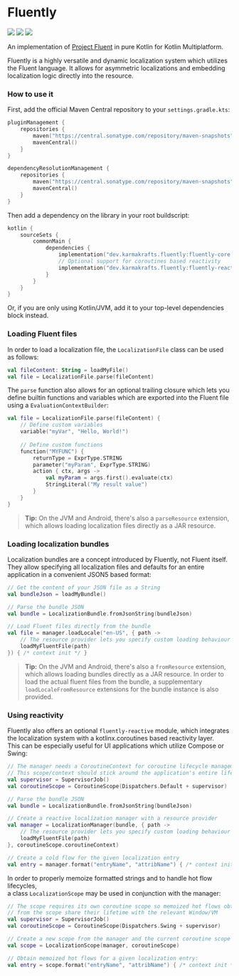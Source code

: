 # Fluently

[![](https://git.karmakrafts.dev/kk/fluently/badges/master/pipeline.svg)](https://git.karmakrafts.dev/kk/fluently/-/pipelines)
[![](https://img.shields.io/maven-metadata/v?metadataUrl=https%3A%2F%2Frepo.maven.apache.org%2Fmaven2%2Fdev%2Fkarmakrafts%2Ffluently%2Ffluently-core%2Fmaven-metadata.xml
)](https://git.karmakrafts.dev/kk/fluently/-/packages)
[![](https://img.shields.io/maven-metadata/v?metadataUrl=https%3A%2F%2Fcentral.sonatype.com%2Frepository%2Fmaven-snapshots%2Fdev%2Fkarmakrafts%2Ffluently%2Ffluently-core%2Fmaven-metadata.xml
)](https://git.karmakrafts.dev/kk/fluently/-/packages)

An implementation of [Project Fluent](https://projectfluent.org/) in pure Kotlin for Kotlin Multiplatform.

Fluently is a highly versatile and dynamic localization system which utilizes the Fluent language.
It allows for asymmetric localizations and embedding localization logic directly into the resource.

### How to use it

First, add the official Maven Central repository to your `settings.gradle.kts`:

```kotlin
pluginManagement {
    repositories {
        maven("https://central.sonatype.com/repository/maven-snapshots")
        mavenCentral()
    }
}

dependencyResolutionManagement {
    repositories {
        maven("https://central.sonatype.com/repository/maven-snapshots")
        mavenCentral()
    }
}
```

Then add a dependency on the library in your root buildscript:

```kotlin
kotlin {
    sourceSets {
        commonMain {
            dependencies {
                implementation("dev.karmakrafts.fluently:fluently-core:<version>")
                // Optional support for coroutines based reactivity
                implementation("dev.karmakrafts.fluently:fluently-reactive:<version>")
            }
        }
    }
}
```

Or, if you are only using Kotlin/JVM, add it to your top-level dependencies block instead.

### Loading Fluent files

In order to load a localization file, the `LocalizationFile` class can be used as follows:

```kotlin
val fileContent: String = loadMyFile()
val file = LocalizationFile.parse(fileContent)
```

The `parse` function also allows for an optional trailing closure which lets you define
builtin functions and variables which are exported into the Fluent file using a `EvaluationContextBuilder`:

```kotlin
val file = LocalizationFile.parse(fileContent) {
    // Define custom variables
    variable("myVar", "Hello, World!")
    
    // Define custom functions
    function("MYFUNC") {
        returnType = ExprType.STRING
        parameter("myParam", ExprType.STRING)
        action { ctx, args ->
            val myParam = args.first().evaluate(ctx)
            StringLiteral("My result value")
        }
    }
}
```

> **Tip:**
On the JVM and Android, there's also a `parseResource` extension, which allows
loading localization files directly as a JAR resource.

### Loading localization bundles

Localization bundles are a concept introduced by Fluently, not Fluent itself.  
They allow specifying all localization files and defaults for an entire application
in a convenient JSON5 based format:

```kotlin
// Get the content of your JSON file as a String
val bundleJson = loadMyBundle()

// Parse the bundle JSON
val bundle = LocalizationBundle.fromJsonString(bundleJson)

// Load Fluent files directly from the bundle
val file = manager.loadLocale("en-US", { path ->
    // The resource provider lets you specify custom loading behaviour
    loadMyFluentFile(path)
}) { /* context init */ }
```

> **Tip:**
On the JVM and Android, there's also a `fromResource` extension, which allows
loading bundles directly as a JAR resource. In order to load the actual fluent
files from the bundle, a supplementary `loadLocaleFromResource` extensions for
the bundle instance is also provided.

### Using reactivity

Fluently also offers an optional `fluently-reactive` module, which integrates the
localization system with a kotlinx.coroutines based reactivity layer.  
This can be especially useful for UI applications which utilize Compose or Swing:

```kotlin
// The manager needs a CoroutineContext for coroutine lifecycle management;
// This scope/context should stick around the application's entire lifetime
val supervisor = SupervisorJob()
val coroutineScope = CoroutineScope(Dispatchers.Default + supervisor)

// Parse the bundle JSON
val bundle = LocalizationBundle.fromJsonString(bundleJson)

// Create a reactive localization manager with a resource provider
val manager = LocalizationManager(bundle, { path ->
    // The resource provider lets you specify custom loading behaviour
    loadMyFluentFile(path)
}, coroutineScope.coroutineContext)

// Create a cold flow for the given localization entry
val entry = manager.format("entryName", "attribName") { /* context init */ }
```

In order to properly memoize formatted strings and to handle hot flow lifecycles,  
a class `LocalizationScope` may be used in conjunction with the manager:

```kotlin
// The scope requires its own coroutine scope so memoized hot flows obtained
// from the scope share their lifetime with the relevant Window/VM
val supervisor = SupervisorJob()
val coroutineScope = CoroutineScope(Dispatchers.Swing + supervisor)

// Create a new scope from the manager and the current coroutine scope
val scope = LocalizationScope(manager, coroutineScope)

// Obtain memoized hot flows for a given localization entry:
val entry = scope.format("entryName", "attribName") { /* context init */ }
```